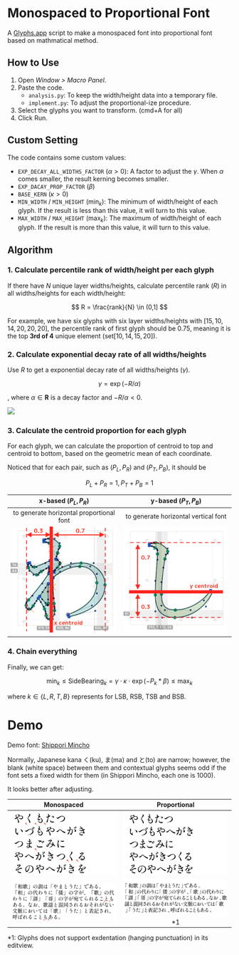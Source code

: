 # Monospaced to Proportional Font

A [Glyphs.app](https://glyphsapp.com/) script to make a monospaced font into proportional font based on mathmatical method.

## How to Use

1. Open *Window > Macro Panel*.
2. Paste the code.
    - `analysis.py`: To keep the width/height data into a temporary file.
    - `implement.py`: To adjust the proportional-ize procedure.
3. Select the glyphs you want to transform. (cmd+A for all)
4. Click Run.


## Custom Setting

The code contains some custom values:

- `EXP_DECAY_ALL_WIDTHS_FACTOR` ($\alpha>0$): A factor to adjust the $\gamma$. When $\alpha$ comes smaller, the result kerning becomes smaller.
- `EXP_DACAY_PROP_FACTOR` ($\beta$)
- `BASE_KERN` ($\kappa>0$)
- `MIN_WIDTH` / `MIN_HEIGHT` ($\min_{k}$): The minimum of width/height of each glyph. If the result is less than this value, it will turn to this value.
- `MAX_WIDTH` / `MAX_HEIGHT` ($\max_{k}$): The maximum of width/height of each glyph. If the result is more than this value, it will turn to this value.


## Algorithm

### 1. Calculate percentile rank of width/height per each glyph

If there have $N$ unique layer widths/heights, calculate percentile rank ($R$) in all widths/heights for each width/height:

$$
R = \frac{rank}{N} \in (0,1]
$$

For example, we have six glyphs with six layer widths/heights with $[15, 10, 14, 20, 20, 20]$, the percentile rank of first glyph should be $0.75$, meaning it is the top **3rd of 4** unique element ($\text{set}[10,14,15,20]$).

### 2. Calculate exponential decay rate of all widths/heights

Use $R$ to get a exponential decay rate of all widths/heights ($\gamma$).

$$
\gamma = \exp(-R/\alpha)
$$

, where $\alpha\in\mathbf{R}$ is a decay factor and $-R/\alpha<0$.

![](https://upload.wikimedia.org/wikipedia/commons/thumb/d/db/Plot-exponential-decay.svg/640px-Plot-exponential-decay.svg.png)

### 3. Calculate the centroid proportion for each glyph

For each glyph, we can calculate the proportion of centroid to top and centroid to bottom, based on the geometric mean of each coordinate.

Noticed that for each pair, such as $\Big(P_L,P_R\Big)$ and $\Big(P_T, P_B\Big)$, it should be

$$
P_L+P_R=1, P_T+P_B=1
$$

|x-based ($P_L, P_R$) |y-based ($P_T, P_B$)|
|:---:|:---:|
|to generate  horizontal proportional font|to generate  horizontal vertical font|
|![](image/x-prop.png)|![](image/y-prop.png)|


### 4. Chain everything

Finally, we can get:

$$
\min_{k} \leq\text{SideBearing}_k = \gamma\cdot\kappa\cdot \exp\Big({-P_k*\beta}\Big) \leq \max_{k}
$$

where $k\in \{L,R,T,B\}$ represents for LSB, RSB, TSB and BSB.

# Demo

Demo font: [Shippori Mincho](https://fonts.google.com/specimen/Shippori+Mincho?subset=japanese&noto.script=Jpan)



Normally, Japanese kana く(ku), ま(ma) and と(to) are narrow; however, the blank (white space) between them and contextual glyphs seems odd if the font sets a fixed width for them (in Shippori Mincho, each one is 1000). 

It looks better after adjusting.


|Monospaced|Proportional|
|:---:|:---:|
|![](image/mono-1.png)|![](image/prop-1.png)|
|![](image/mono-2.png)|![](image/prop-2.png)*1|

*1: Glyphs does not support exdentation (hanging punctuation) in its editview.

